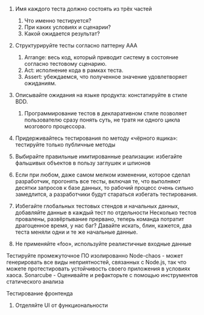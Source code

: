 1. Имя каждого теста должно состоять из трёх частей
   1. Что именно тестируется?
   1. При каких условиях и сценарии?
   1. Какой ожидается результат?

1. Структурируйте тесты согласно паттерну AAA
   1. Arrange: весь код, который приводит систему в состояние согласно тестовому сценарию.
   1. Act: исполнение кода в рамках теста.
   1. Assert: убеждаемся, что полученное значение удовлетворяет ожиданиям.
    
1. Описывайте ожидания на языке продукта: констатируйте в стиле BDD.
   1. Программирование тестов в декларативном стиле позволяет пользователю сразу понять суть, не тратя ни одного цикла мозгового процессора.
    
1. Придерживайтесь тестирования по методу «чёрного ящика»: тестируйте только публичные методы

1. Выбирайте правильные имитированные реализации: избегайте фальшивых объектов в пользу заглушек и шпионов
   
1. Если при любом, даже самом мелком изменении, которое сделал разработчик, прогонять все тесты, включая те, что выполняют десятки запросов к базе данных, то рабочий процесс очень сильно замедлится, а разработчики будут стараться избегать тестирования.

1. Избегайте глобальных тестовых стендов и начальных данных, добавляйте данные в каждый тест по отдельности
   Несколько тестов провалены, развёртывание прервано, теперь команда потратит драгоценное время, у нас баг? Давайте искать, блин, кажется, два теста меняли одни и те же начальные данные.
   
1. Не применяйте «foo», используйте реалистичные входные данные


Тестируйте промежуточное ПО изолированно
Node-chaos - может генерировать все виды неприятностей, связанных с Node.js, так что можете протестировать устойчивость своего приложения в условиях хаоса.
Sonarcube - Оценивайте и рефакторьте с помощью инструментов статического анализа

Тестирование фронтенда

1. Отделяйте UI от функциональности